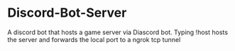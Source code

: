 # Discord-Bot-Server
A discord bot that hosts a game server via Diascord bot. Typing !host hosts the server and forwards the local port to a ngrok tcp tunnel
